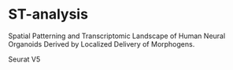 # ST-analysis
Spatial Patterning and Transcriptomic Landscape of Human Neural Organoids Derived by Localized Delivery of Morphogens.

Seurat V5
